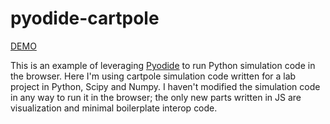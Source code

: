 # pyodide-cartpole

[DEMO](https://fourlex.github.io/pyodide-cartpole/)

This is an example of leveraging [Pyodide](https://github.com/pyodide/pyodide) to run Python simulation code in the browser. Here I'm using cartpole simulation code written for a lab project in Python, Scipy and Numpy. I haven't modified the simulation code in any way to run it in the browser; the only new parts written in JS are visualization and minimal boilerplate interop code.
